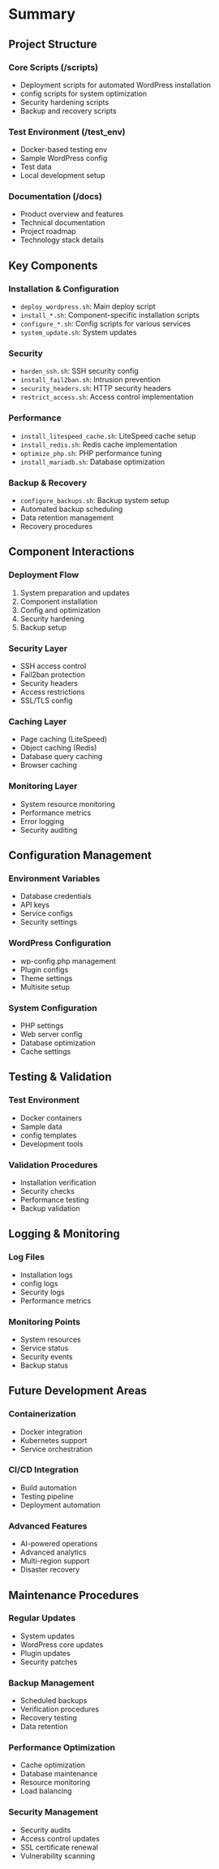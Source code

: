 # Summary

## Project Structure

### Core Scripts (/scripts)
- Deployment scripts for automated WordPress installation
- config scripts for system optimization
- Security hardening scripts
- Backup and recovery scripts

### Test Environment (/test_env)
- Docker-based testing env
- Sample WordPress config
- Test data
- Local development setup

### Documentation (/docs)
- Product overview and features
- Technical documentation
- Project roadmap
- Technology stack details

## Key Components

### Installation & Configuration
- `deploy_wordpress.sh`: Main deploy script
- `install_*.sh`: Component-specific installation scripts
- `configure_*.sh`: Config scripts for various services
- `system_update.sh`: System updates

### Security
- `harden_ssh.sh`: SSH security config
- `install_fail2ban.sh`: Intrusion prevention
- `security_headers.sh`: HTTP security headers
- `restrict_access.sh`: Access control implementation

### Performance
- `install_litespeed_cache.sh`: LiteSpeed cache setup
- `install_redis.sh`: Redis cache implementation
- `optimize_php.sh`: PHP performance tuning
- `install_mariadb.sh`: Database optimization

### Backup & Recovery
- `configure_backups.sh`: Backup system setup
- Automated backup scheduling
- Data retention management
- Recovery procedures

## Component Interactions

### Deployment Flow
1. System preparation and updates
2. Component installation
3. Config and optimization
4. Security hardening
5. Backup setup

### Security Layer
- SSH access control
- Fail2ban protection
- Security headers
- Access restrictions
- SSL/TLS config

### Caching Layer
- Page caching (LiteSpeed)
- Object caching (Redis)
- Database query caching
- Browser caching

### Monitoring Layer
- System resource monitoring
- Performance metrics
- Error logging
- Security auditing

## Configuration Management

### Environment Variables
- Database credentials
- API keys
- Service configs
- Security settings

### WordPress Configuration
- wp-config.php management
- Plugin configs
- Theme settings
- Multisite setup

### System Configuration
- PHP settings
- Web server config
- Database optimization
- Cache settings

## Testing & Validation

### Test Environment
- Docker containers
- Sample data
- config templates
- Development tools

### Validation Procedures
- Installation verification
- Security checks
- Performance testing
- Backup validation

## Logging & Monitoring

### Log Files
- Installation logs
- config logs
- Security logs
- Performance metrics

### Monitoring Points
- System resources
- Service status
- Security events
- Backup status

## Future Development Areas

### Containerization
- Docker integration
- Kubernetes support
- Service orchestration

### CI/CD Integration
- Build automation
- Testing pipeline
- Deployment automation

### Advanced Features
- AI-powered operations
- Advanced analytics
- Multi-region support
- Disaster recovery

## Maintenance Procedures

### Regular Updates
- System updates
- WordPress core updates
- Plugin updates
- Security patches

### Backup Management
- Scheduled backups
- Verification procedures
- Recovery testing
- Data retention

### Performance Optimization
- Cache optimization
- Database maintenance
- Resource monitoring
- Load balancing

### Security Management
- Security audits
- Access control updates
- SSL certificate renewal
- Vulnerability scanning